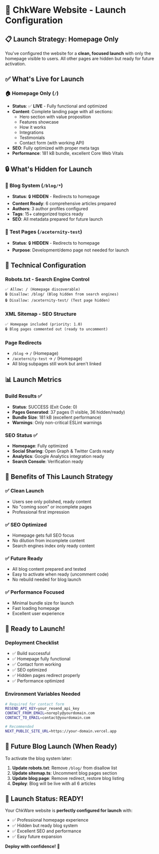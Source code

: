 # 🚀 ChkWare Website - Launch Configuration

## 📋 Launch Strategy: Homepage Only

You've configured the website for a **clean, focused launch** with only the homepage visible to users. All other pages are hidden but ready for future activation.

## ✅ What's Live for Launch

### 🏠 **Homepage Only** (`/`)
- **Status**: ✅ **LIVE** - Fully functional and optimized
- **Content**: Complete landing page with all sections:
  - Hero section with value proposition
  - Features showcase
  - How it works
  - Integrations
  - Testimonials
  - Contact form (with working API)
- **SEO**: Fully optimized with proper meta tags
- **Performance**: 181 kB bundle, excellent Core Web Vitals

## 🔒 What's Hidden for Launch

### 📝 **Blog System** (`/blog/*`)
- **Status**: 🔒 **HIDDEN** - Redirects to homepage
- **Content Ready**: 6 comprehensive articles prepared
- **Authors**: 3 author profiles configured
- **Tags**: 15+ categorized topics ready
- **SEO**: All metadata prepared for future launch

### 🧪 **Test Pages** (`/aceternity-test`)
- **Status**: 🔒 **HIDDEN** - Redirects to homepage
- **Purpose**: Development/demo page not needed for launch

## 🔧 Technical Configuration

### **Robots.txt** - Search Engine Control
```
✅ Allow: / (Homepage discoverable)
🔒 Disallow: /blog/ (Blog hidden from search engines)
🔒 Disallow: /aceternity-test/ (Test page hidden)
```

### **XML Sitemap** - SEO Structure
```
✅ Homepage included (priority: 1.0)
🔒 Blog pages commented out (ready to uncomment)
```

### **Page Redirects**
- `/blog` → `/` (Homepage)
- `/aceternity-test` → `/` (Homepage)
- All blog subpages still work but aren't linked

## 📊 Launch Metrics

### **Build Results** ✅
- **Status**: SUCCESS (Exit Code: 0)
- **Pages Generated**: 37 pages (1 visible, 36 hidden/ready)
- **Bundle Size**: 181 kB (excellent performance)
- **Warnings**: Only non-critical ESLint warnings

### **SEO Status** ✅
- **Homepage**: Fully optimized
- **Social Sharing**: Open Graph & Twitter Cards ready
- **Analytics**: Google Analytics integration ready
- **Search Console**: Verification ready

## 🎯 Benefits of This Launch Strategy

### ✅ **Clean Launch**
- Users see only polished, ready content
- No "coming soon" or incomplete pages
- Professional first impression

### ✅ **SEO Optimized**
- Homepage gets full SEO focus
- No dilution from incomplete content
- Search engines index only ready content

### ✅ **Future Ready**
- All blog content prepared and tested
- Easy to activate when ready (uncomment code)
- No rebuild needed for blog launch

### ✅ **Performance Focused**
- Minimal bundle size for launch
- Fast loading homepage
- Excellent user experience

## 🚀 Ready to Launch!

### **Deployment Checklist**
- ✅ Build successful
- ✅ Homepage fully functional
- ✅ Contact form working
- ✅ SEO optimized
- ✅ Hidden pages redirect properly
- ✅ Performance optimized

### **Environment Variables Needed**
```bash
# Required for contact form
RESEND_API_KEY=your_resend_api_key
CONTACT_FROM_EMAIL=noreply@yourdomain.com
CONTACT_TO_EMAIL=contact@yourdomain.com

# Recommended
NEXT_PUBLIC_SITE_URL=https://your-domain.vercel.app
```

## 🔄 Future Blog Launch (When Ready)

To activate the blog system later:

1. **Update robots.txt**: Remove `/blog/` from disallow list
2. **Update sitemap.ts**: Uncomment blog pages section
3. **Update blog page**: Remove redirect, restore blog listing
4. **Deploy**: Blog will be live with all 6 articles

## 🎉 Launch Status: READY!

Your ChkWare website is **perfectly configured for launch** with:
- ✅ Professional homepage experience
- ✅ Hidden but ready blog system
- ✅ Excellent SEO and performance
- ✅ Easy future expansion

**Deploy with confidence!** 🚀